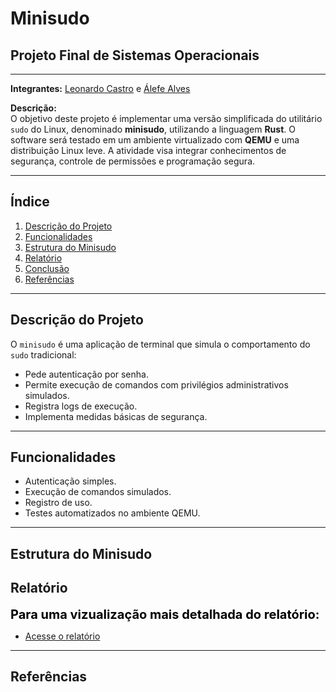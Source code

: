 # Minisudo

## Projeto Final de Sistemas Operacionais

---

**Integrantes:** [Leonardo Castro](https://github.com/thetwelvedev) e [Álefe Alves](https://github.com/AlefeAlvesC)

**Descrição:**  
O objetivo deste projeto é implementar uma versão simplificada do utilitário `sudo` do Linux, denominado **minisudo**, utilizando a linguagem **Rust**. O software será testado em um ambiente virtualizado com **QEMU** e uma distribuição Linux leve. A atividade visa integrar conhecimentos de segurança, controle de permissões e programação segura.

---

## Índice
1. [Descrição do Projeto](#descrição-do-projeto)  
2. [Funcionalidades](#funcionalidades)  
3. [Estrutura do Minisudo](#estrutura-do-minisudo)  
4. [Relatório](#relatório)  
5. [Conclusão](#conclusão)  
6. [Referências](#referências)
---

## Descrição do Projeto

O `minisudo` é uma aplicação de terminal que simula o comportamento do `sudo` tradicional:

- Pede autenticação por senha.
- Permite execução de comandos com privilégios administrativos simulados.
- Registra logs de execução.
- Implementa medidas básicas de segurança.

---

## Funcionalidades

- Autenticação simples.
- Execução de comandos simulados.
- Registro de uso.
- Testes automatizados no ambiente QEMU.

---

## Estrutura do Minisudo

## Relatório

<div style="font-size: 20px; font-weight: bold; color: black;">Para uma vizualização mais detalhada do relatório:</div> 

* [Acesse o relatório]()

---

## Referências
<!-- Ver os livros-->
